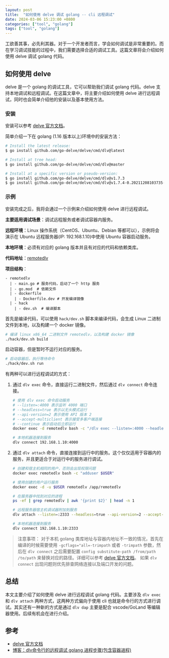 ```yaml
---
layout: post
title:  "如何使用 delve 调试 golang -- cli 远程调试"
date: 2024-03-06 15:23:00 +0800
categories: ["tool", "golang"]
tags: ["tool", "golang"]
---
```


工欲善其事，必先利其器。对于一个开发者而言，学会如何调试是非常重要的。而在学习调试技能的过程中，我们需要选择合适的调试工具。这篇文章将会介绍如何使用 delve 调试 golang 代码。

## 如何使用 delve

delve 是一个 golang 的调试工具，它可以帮助我们调试 golang 代码。delve 支持本地调试和远程调试。在这篇文章中，将主要介绍如何使用 delve 进行远程调试，同时也会简单介绍他的安装以及基本使用方法。

### 安装

安装可以参考 [delve 官方文档](https://github.com/go-delve/delve/tree/master/Documentation/installation#installation)。

简单介绍一下在 golang (1.16 版本以上)环境中的安装方法：

```bash
# Install the latest release:
$ go install github.com/go-delve/delve/cmd/dlv@latest

# Install at tree head:
$ go install github.com/go-delve/delve/cmd/dlv@master

# Install at a specific version or pseudo-version:
$ go install github.com/go-delve/delve/cmd/dlv@v1.7.3
$ go install github.com/go-delve/delve/cmd/dlv@v1.7.4-0.20211208103735-2f13672765fe
```

### 示例

安装完成之后，我将会通过一个示例来介绍如何使用 delve 进行远程调试。

**主要适用调试场景**：调试远程服务或者调试容器内服务。

**远程环境**：Linux 操作系统（CentOS、Ubuntu、Debian 等都可以），示例将会演示在 Ubuntu 远程服务器(IP: 192.168.1.10)中使用 Ubuntu 容器启动服务。

**本地环境**：必须有对应的 golang 版本并且有对应的代码和依赖类库。

**代码地址**：[remotedlv](https://github.com/cherubic/blogcode/tree/main/remotedlv)

**项目结构**：

```plaintext
- remotedlv
  | - main.go # 服务代码，启动了一个 http 服务
  | - go.mod  # 依赖文件
  | - dockerfile  
    | - Dockerfile.dev # 开发编译镜像
  | - hack
    | - dev.sh  # 编译脚本
```

首先是编译代码，可以使用 `hack/dev.sh` 脚本来编译代码，会生成 Linux 二进制文件到本地，以及构建一个 docker 镜像。

```bash
# 编译 linux x86_64 二进制文件 remotedlv，以及构建 docker 镜像
./hack/dev.sh build
```

启动容器，但是暂时不运行对应的服务。

```bash
# 启动容器后，执行等待命令
./hack/dev.sh run
```

有两种可以进行远程调试的方式：

1. 通过 `dlv exec` 命令，直接运行二进制文件，然后通过 `dlv connect` 命令连接。

    ```bash
    # 使用 dlv exec 命令启动服务
    # --listen=:4000 表示监听 4000 端口
    # --headless=true 表示以无头模式运行
    # --api-version=2 表示使用 API 版本 2
    # --accept-multiclient 表示接受多客户端连接
    # --continue 表示启动后立即运行
    docker exec -d remotedlv bash -c "/dlv exec --listen=:4000 --headless=true --api-version=2 --accept-multiclient --continue -- /app/remotedlv"

    # 本地机器连接到服务
    dlv connect 192.168.1.10:4000
    ```

2. 通过 `dlv attach` 命令，直接连接到运行中的服务。这个仅仅适用于容器内的服务，并且更适合于对运行中的服务进行调试。

    ```bash
    # 创建和宿主机相同的用户，否则会出现权限问题
    docker exec remotedlv bash -c "adduser $USER"

    # 使用创建的用户运行服务
    docker exec -d -u $USER remotedlv /app/remotedlv

    # 在服务器中找到对应的进程
    ps -ef | grep remotedlv | awk '{print $2}' | head -n 1

    # 远程服务器宿主机调试器附加到服务
    dlv attach --listen=:2333 --headless=true --api-version=2 --accept-multiclient <pid>

    # 本地机器连接到服务
    dlv connect 192.168.1.10:2333
    ```

> 注意事项：
> 对于本机 golang 类库地址与容器内地址不一致的情况，首先在编译的时候需要使用 `-gcflags="all=-trimpath` 或者 `-trimpath` 参数，然后在 `dlv connect` 之后需要配置 `config substitute-path /from/path /to/path` 来替换对应的路径。详细可以参考 [delve 官方文档](https://github.com/go-delve/delve/blob/master/Documentation/cli/substitutepath.md#path-substitution-configuration)。
> 如果 `dlv connect` 出现问题则优先排查网络连接以及端口开发的问题。

## 总结

本文主要介绍了如何使用 delve 进行远程调试 golang 代码。主要涉及 `dlv exec` 和 `dlv attach` 两种方式，这两种方式偏向于使用 cli 也就是命令行的方式进行调试。其实还有一种新的方式是通过 `dlv dap` 主要是配合 vscode/GoLand 等编辑器使用。后续有机会在进行介绍。

## 参考

- [delve 官方文档](https://github.com/go-delve/delve/blob/master/Documentation/faq.md#-how-can-i-use-delve-for-remote-debugging)
- [博客：dlv命令行的远程调试 golang 进程步骤(包含容器进程)](https://zhangguanzhang.github.io/2021/07/20/dlv-remote/#/%E9%9D%9E%E6%8E%A5%E5%8F%A3%E7%B1%BB%E6%9C%8D%E5%8A%A1%E5%AE%B9%E5%99%A8%E5%86%85%E8%B0%83%E8%AF%95)
